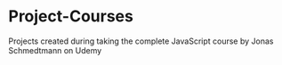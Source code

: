 # Project-Courses

Projects created during taking the complete JavaScript course by Jonas Schmedtmann on Udemy
